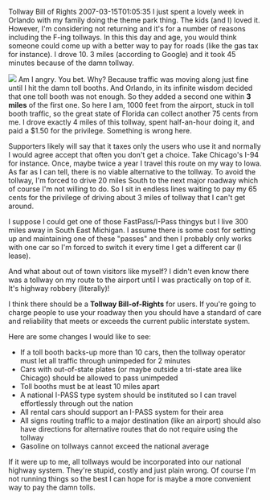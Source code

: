 Tollway Bill of Rights
2007-03-15T01:05:35
I just spent a lovely week in Orlando with my family doing the theme park thing. The kids (and I) loved it. However, I'm considering not returning and it's for a number of reasons including the F-ing tollways. In this this day and age, you would think someone could come up with a better way to pay for roads (like the gas tax for instance). I drove 10. 3 miles (according to Google) and it took 45 minutes because of the damn tollway.

![](/cdn/images/blog/WindowsLiveWriter/IHateTollways_11D99/tollway%5B4%5D.jpg) Am I angry. You bet. Why? Because traffic was moving along just fine until I hit the damn toll booths. And Orlando, in its infinite wisdom decided that one toll booth was not enough. So they added a second one within **3 miles** of the first one. So here I am, 1000 feet from the airport, stuck in toll booth traffic, so the great state of Florida can collect another 75 cents from me. I drove exactly 4 miles of this tollway, spent half-an-hour doing it, and paid a $1.50 for the privilege. Something is wrong here.

Supporters likely will say that it taxes only the users who use it and normally I would agree accept that often you don't get a choice. Take Chicago's I-94 for instance. Once, maybe twice a year I travel this route on my way to Iowa. As far as I can tell, there is no viable alternative to the tollway. To avoid the tollway, I'm forced to drive 20 miles South to the next major roadway which of course I'm not willing to do. So I sit in endless lines waiting to pay my 65 cents for the privilege of driving about 3 miles of tollway that I can't get around.

I suppose I could get one of those FastPass/I-Pass thingys but I live 300 miles away in South East Michigan. I assume there is some cost for setting up and maintaining one of these "passes" and then I probably only works with one car so I'm forced to switch it every time I get a different car (I lease).

And what about out of town visitors like myself? I didn't even know there was a tollway on my route to the airport until I was practically on top of it. It's highway robbery (literally)! 

I think there should be a **Tollway Bill-of-Rights** for users. If you're going to charge people to use your roadway then you should have a standard of care and reliability that meets or exceeds the current public interstate system.

Here are some changes I would like to see:

  * If a toll booth backs-up more than 10 cars, then the tollway operator must let all traffic through unimpeded for 2 minutes
  * Cars with out-of-state plates (or maybe outside a tri-state area like Chicago) should be allowed to pass unimpeded
  * Toll booths must be at least 10 miles apart
  * A national I-PASS type system should be instituted so I can travel effortlessly through out the nation
  * All rental cars should support an I-PASS system for their area
  * All signs routing traffic to a major destination (like an airport) should also have directions for alternative routes that do not require using the tollway
  * Gasoline on tollways cannot exceed the national average

If it were up to me, all tollways would be incorporated into our national highway system. They're stupid, costly and just plain wrong. Of course I'm not running things so the best I can hope for is maybe a more convenient way to pay the damn tolls.
